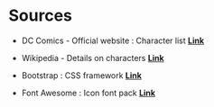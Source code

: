 # Sources #

* DC Comics - Official website : Character list [**Link**](http://www.dccomics.com/characters)
* Wikipedia - Details on characters [**Link**](https://www.wikipedia.org/)


* Bootstrap : CSS framework [**Link**](http://getbootstrap.com)
* Font Awesome : Icon font pack [**Link**](http://fontawesome.io/)
